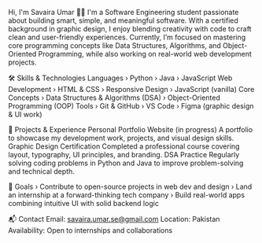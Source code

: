 Hi, I'm Savaira Umar 👩‍💻
I'm a Software Engineering student passionate about building smart, simple, and meaningful software. With a certified background in graphic design, I enjoy blending creativity with code to craft clean and user-friendly experiences.
Currently, I’m focused on mastering core programming concepts like Data Structures, Algorithms, and Object-Oriented Programming, while also working on real-world web development projects.

🛠️ Skills & Technologies
Languages
› Python
› Java
› JavaScript
Web Development
› HTML & CSS
› Responsive Design
› JavaScript (vanilla)
Core Concepts
› Data Structures & Algorithms (DSA)
› Object-Oriented Programming (OOP)
Tools
› Git & GitHub
› VS Code
› Figma (graphic design & UI work)

📂 Projects & Experience
 	Personal Portfolio Website (in progress)
A portfolio to showcase my development work, projects, and visual design skills.
 	Graphic Design Certification
Completed a professional course covering layout, typography, UI principles, and branding.
 	DSA Practice
Regularly solving coding problems in Python and Java to improve problem-solving and technical depth.

🎯 Goals
› Contribute to open-source projects in web dev and design
› Land an internship at a forward-thinking tech company
› Build real-world apps combining intuitive UI with solid backend logic

📬 Contact
Email: savaira.umar.se@gmail.com
Location: Pakistan
Availability: Open to internships and collaborations

